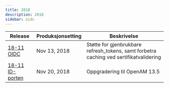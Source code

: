 ```yaml
---
title: 2018
description: 2018
sidebar: oidc
---
```


|Release|Produksjonsetting|Beskrivelse|
|-|-|-|
|[18-11 OIDC]({{site.baseurl}}/docs/idporten/oidc/releaser/18-11_OIDC)|Nov 13, 2018| Støtte for gjenbrukbare refresh_tokens, samt forbetra caching ved sertifikatvalidering |
|[18-11 ID-porten]({{site.baseurl}}/docs/idporten/oidc/releaser/18-11_ID-porten)|Nov 20, 2018| Oppgradering til OpenAM 13.5 |
